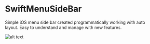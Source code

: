 # SwiftMenuSideBar
Simple iOS menu side bar created programmatically working with auto layout. Easy to understand and manage with new features.

![alt text](https://i.imgur.com/L5rJKYt.jpg)
